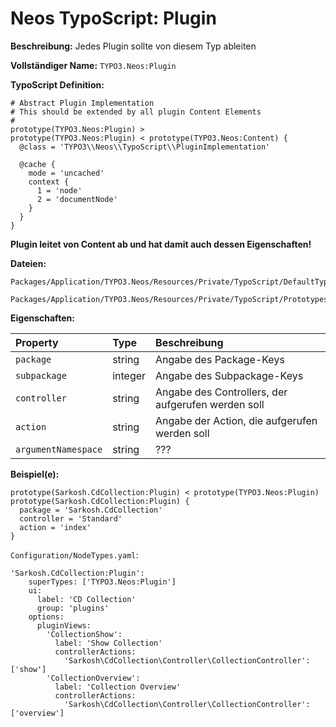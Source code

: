 # Neos TypoScript: Plugin

**Beschreibung:** Jedes Plugin sollte von diesem Typ ableiten 

**Vollständiger Name:** `TYPO3.Neos:Plugin`

**TypoScript Definition:** 
```
# Abstract Plugin Implementation
# This should be extended by all plugin Content Elements
#
prototype(TYPO3.Neos:Plugin) >
prototype(TYPO3.Neos:Plugin) < prototype(TYPO3.Neos:Content) {
  @class = 'TYPO3\\Neos\\TypoScript\\PluginImplementation'

  @cache {
    mode = 'uncached'
    context {
      1 = 'node'
      2 = 'documentNode'
    }
  }
}
```

**Plugin leitet von Content ab und hat damit auch dessen Eigenschaften!**


**Dateien:**
```
Packages/Application/TYPO3.Neos/Resources/Private/TypoScript/DefaultTypoScript.ts2

Packages/Application/TYPO3.Neos/Resources/Private/TypoScript/Prototypes/Plugin.ts2
```

**Eigenschaften:**

| Property | Type | Beschreibung |
| :------- | :------ | :------- |
| `package` | string | Angabe des Package-Keys  |
| `subpackage` | integer | Angabe des Subpackage-Keys  |
| `controller` | string | Angabe des Controllers, der aufgerufen werden soll |
| `action` | string | Angabe der Action, die aufgerufen werden soll |
| `argumentNamespace` | string | ??? |


**Beispiel(e):**

```
prototype(Sarkosh.CdCollection:Plugin) < prototype(TYPO3.Neos:Plugin)
prototype(Sarkosh.CdCollection:Plugin) {
  package = 'Sarkosh.CdCollection'
  controller = 'Standard'
  action = 'index'
}
```

`Configuration/NodeTypes.yaml`:
```
'Sarkosh.CdCollection:Plugin':
    superTypes: ['TYPO3.Neos:Plugin']
    ui:
      label: 'CD Collection'
      group: 'plugins'
    options:
      pluginViews:
        'CollectionShow':
          label: 'Show Collection'
          controllerActions:
            'Sarkosh\CdCollection\Controller\CollectionController': ['show']
        'CollectionOverview':
          label: 'Collection Overview'
          controllerActions:
            'Sarkosh\CdCollection\Controller\CollectionController': ['overview']

```
